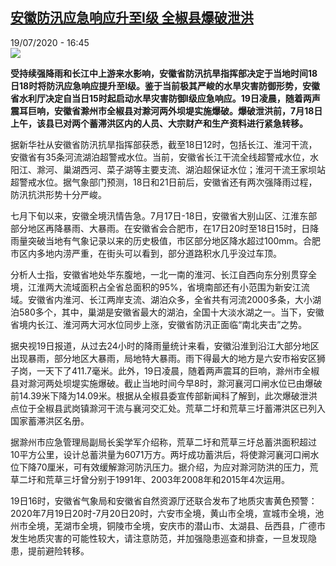 <!--1595174182000-->
[安徽防汛应急响应升至I级 全椒县爆破泄洪](http://www.rfi.fr//cn/%E4%B8%AD%E5%9B%BD/20200719-%E5%AE%89%E5%BE%BD%E9%98%B2%E6%B1%9B%E5%BA%94%E6%80%A5%E5%93%8D%E5%BA%94%E5%8D%87%E8%87%B3i%E7%BA%A7-%E5%85%A8%E6%A4%92%E5%8E%BF%E7%88%86%E7%A0%B4%E6%B3%84%E6%B4%AA)
------

<div>19/07/2020 - 16:45</div><img src="https://s.rfi.fr/media/display/6b5dc13c-c9ce-11ea-90b6-005056a98db9/w:310/p:16x9/Capture-79.JPG"><p><strong>受持续强降雨和长江中上游来水影响，安徽省防汛抗旱指挥部决定于当地时间18日18时将防汛应急响应提升至I级。鉴于当前极其严峻的水旱灾害防御形势，安徽省水利厅决定自当日15时起启动水旱灾害防御I级应急响应。19日凌晨，随着两声震耳巨响，安徽省滁州市全椒县对滁河两外坝堤实施爆破。爆破泄洪前，7月18日上午，该县已对两个蓄滞洪区内的人员、大宗财产和生产资料进行紧急转移。</strong></p><div class="t-content__body u-clearfix"><div class="m-interstitial"></div><p>据新华社从安徽省防汛抗旱指挥部获悉，截至18日12时，包括长江、淮河干流，安徽省有35条河流湖泊超警戒水位。当前，安徽省长江干流全线超警戒水位，水阳江、滁河、巢湖西河、菜子湖等主要支流、湖泊超保证水位；淮河干流王家坝站超警戒水位。据气象部门预测，18日和21日前后，安徽省还有两次强降雨过程，防汛抗洪形势十分严峻。</p><p>七月下旬以来，安徽全境汛情告急。7月17日-18日，安徽省大别山区、江淮东部部分地区再降暴雨、大暴雨。在安徽省会合肥市，在17日20时至18日15时，日降雨量突破当地有气象记录以来的历史极值，市区部分地区降水超过100mm。合肥市区内多地内涝严重，在街头可以看到，部分道路积水几乎没过车顶。</p><p>分析人士指，安徽省地处华东腹地，一北一南的淮河、长江自西向东分别贯穿全境，江淮两大流域面积占全省总面积的95%，省境南部还有小范围为新安江流域。安徽省内淮河、长江两岸支流、湖泊众多，全省共有河流2000多条，大小湖泊580多个，其中，巢湖是安徽省最大的湖泊，全国十大淡水湖之一。当下，安徽省境内长江、淮河两大河水位同步上涨，安徽省防汛正面临“南北夹击”之势。</p><p>据央视19日报道，从过去24小时的降雨量统计来看，安徽沿淮到沿江大部分地区出现暴雨，部分地区大暴雨，局地特大暴雨。雨下得最大的地方是六安市裕安区狮子岗，一天下了411.7毫米。此外，19日凌晨，随着两声震耳的巨响，滁州市全椒县对滁河两处坝堤实施爆破。截止当地时间今早8时，滁河襄河口闸水位已由爆破前14.39米下降为14.09米。根据从全椒县委宣传部新闻科了解到，此次爆破泄洪点位于全椒县武岗镇滁河干流与襄河交汇处。荒草二圩和荒草三圩蓄滞洪区已列入国家蓄滞洪区名册。</p><p>据滁州市应急管理局副局长奚学军介绍称，荒草二圩和荒草三圩总蓄洪面积超过10平方公里，设计总蓄洪量为6071万方。两圩成功蓄洪后，将使滁河襄河口闸水位下降70厘米，可有效缓解滁河防汛压力。据介绍，为应对滁河防洪的压力，荒草二圩和荒草三圩曾分别于1991年、2003年2008年和2015年4次运用。</p><p>19日16时，安徽省气象局和安徽省自然资源厅还联合发布了地质灾害黄色预警：2020年7月19日20时-7月20日20时，六安市全境，黄山市全境，宣城市全境，池州市全境，芜湖市全境，铜陵市全境，安庆市的潜山市、太湖县、岳西县，广德市发生地质灾害的可能性较大，请注意防范，并加强隐患巡查和排查，一旦发现隐患，提前避险转移。</p><div class="o-self-promo o-self-promo--nl o-self-promo--hidden" data-selfpromo-newsletter></div><div class="o-self-promo o-self-promo--app o-self-promo--hidden" data-selfpromo-app></div></div>
